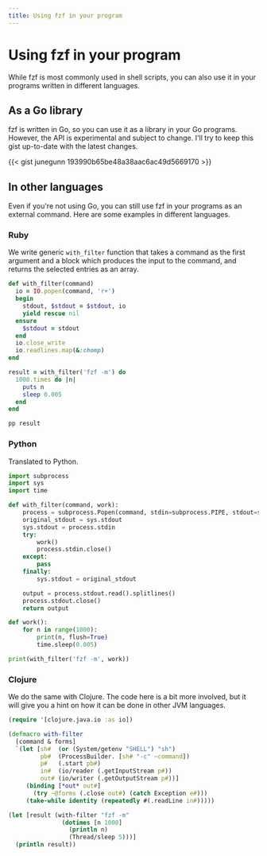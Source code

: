```yaml
---
title: Using fzf in your program
---
```


# Using fzf in your program

While fzf is most commonly used in shell scripts, you can also use it in your
programs written in different languages.

## As a Go library

fzf is written in Go, so you can use it as a library in your Go programs.
However, the API is experimental and subject to change. I'll try to keep this
gist up-to-date with the latest changes.

{{< gist junegunn 193990b65be48a38aac6ac49d5669170 >}}

## In other languages

Even if you're not using Go, you can still use fzf in your programs as an
external command. Here are some examples in different languages.

### Ruby

We write generic `with_filter` function that takes a command as the first
argument and a block which produces the input to the command, and returns the
selected entries as an array.

```ruby
def with_filter(command)
  io = IO.popen(command, 'r+')
  begin
    stdout, $stdout = $stdout, io
    yield rescue nil
  ensure
    $stdout = stdout
  end
  io.close_write
  io.readlines.map(&:chomp)
end

result = with_filter('fzf -m') do
  1000.times do |n|
    puts n
    sleep 0.005
  end
end

pp result
```

### Python

Translated to Python.

```python
import subprocess
import sys
import time

def with_filter(command, work):
    process = subprocess.Popen(command, stdin=subprocess.PIPE, stdout=subprocess.PIPE, text=True, shell=True)
    original_stdout = sys.stdout
    sys.stdout = process.stdin
    try:
        work()
        process.stdin.close()
    except:
        pass
    finally:
        sys.stdout = original_stdout

    output = process.stdout.read().splitlines()
    process.stdout.close()
    return output

def work():
    for n in range(1000):
        print(n, flush=True)
        time.sleep(0.005)

print(with_filter('fzf -m', work))
```

### Clojure

We do the same with Clojure. The code here is a bit more involved, but it will
give you a hint on how it can be done in other JVM languages.

```clojure
(require '[clojure.java.io :as io])

(defmacro with-filter
  [command & forms]
  `(let [sh#  (or (System/getenv "SHELL") "sh")
         pb#  (ProcessBuilder. [sh# "-c" ~command])
         p#   (.start pb#)
         in#  (io/reader (.getInputStream p#))
         out# (io/writer (.getOutputStream p#))]
     (binding [*out* out#]
       (try ~@forms (.close out#) (catch Exception e#)))
     (take-while identity (repeatedly #(.readLine in#)))))

(let [result (with-filter "fzf -m"
               (dotimes [n 1000]
                 (println n)
                 (Thread/sleep 5)))]
  (println result))
```

